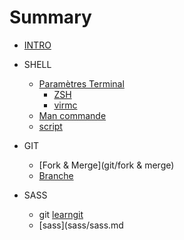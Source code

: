# Summary

* [INTRO](README.md)
* SHELL
   * [Paramètres Terminal](bash_script/param_terminal.md)
       * [ZSH](bash_script/param_zsh)
       * [virmc](bash_script/vimrc_config)
   * [Man commande](bash_script/commande.md)
   * [script](bash_script/)

* GIT
  * [Fork & Merge](git/fork & merge)
  * [Branche](git/branch.md)
* SASS
  * git [learngit]()
  * [sass](sass/sass.md

